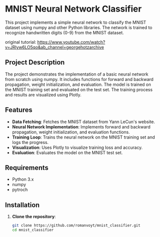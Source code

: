 # MNIST Neural Network Classifier

This project implements a simple neural network to classify the MNIST dataset using numpy and other Python libraries. The network is trained to recognize handwritten digits (0-9) from the MNIST dataset.

original tutorial: https://www.youtube.com/watch?v=JRlyw6LO5qo&ab_channel=georgehotzarchive

## Project Description

The project demonstrates the implementation of a basic neural network from scratch using numpy. It includes functions for forward and backward propagation, weight initialization, and evaluation. The model is trained on the MNIST training set and evaluated on the test set. The training process and results are visualized using Plotly.

## Features

- **Data Fetching**: Fetches the MNIST dataset from Yann LeCun's website.
- **Neural Network Implementation**: Implements forward and backward propagation, weight initialization, and evaluation functions.
- **Training Loop**: Trains the neural network on the MNIST training set and logs the progress.
- **Visualization**: Uses Plotly to visualize training loss and accuracy.
- **Evaluation**: Evaluates the model on the MNIST test set.

## Requirements

- Python 3.x
- numpy
- pytroch

## Installation

1. **Clone the repository**:
   ```sh
   git clone https://github.com/romanvoyt/mnist_classifier.git
   cd mnist_classifier
